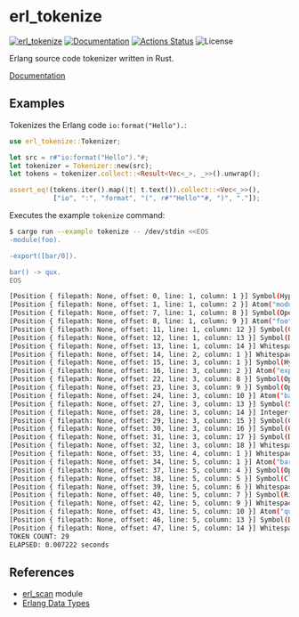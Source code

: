 erl_tokenize
============

[![erl_tokenize](https://img.shields.io/crates/v/erl_tokenize.svg)](https://crates.io/crates/erl_tokenize)
[![Documentation](https://docs.rs/erl_tokenize/badge.svg)](https://docs.rs/erl_tokenize)
[![Actions Status](https://github.com/sile/erl_tokenize/workflows/CI/badge.svg)](https://github.com/sile/erl_tokenize/actions)
![License](https://img.shields.io/crates/l/erl_tokenize)

Erlang source code tokenizer written in Rust.

[Documentation](https://docs.rs/erl_tokenize)

Examples
--------

Tokenizes the Erlang code `io:format("Hello").`:

```rust
use erl_tokenize::Tokenizer;

let src = r#"io:format("Hello")."#;
let tokenizer = Tokenizer::new(src);
let tokens = tokenizer.collect::<Result<Vec<_>, _>>().unwrap();

assert_eq!(tokens.iter().map(|t| t.text()).collect::<Vec<_>>(),
           ["io", ":", "format", "(", r#""Hello""#, ")", "."]);
```

Executes the example `tokenize` command:

```bash
$ cargo run --example tokenize -- /dev/stdin <<EOS
-module(foo).

-export([bar/0]).

bar() -> qux.
EOS

[Position { filepath: None, offset: 0, line: 1, column: 1 }] Symbol(Hyphen)
[Position { filepath: None, offset: 1, line: 1, column: 2 }] Atom("module")
[Position { filepath: None, offset: 7, line: 1, column: 8 }] Symbol(OpenParen)
[Position { filepath: None, offset: 8, line: 1, column: 9 }] Atom("foo")
[Position { filepath: None, offset: 11, line: 1, column: 12 }] Symbol(CloseParen)
[Position { filepath: None, offset: 12, line: 1, column: 13 }] Symbol(Dot)
[Position { filepath: None, offset: 13, line: 1, column: 14 }] Whitespace(Newline)
[Position { filepath: None, offset: 14, line: 2, column: 1 }] Whitespace(Newline)
[Position { filepath: None, offset: 15, line: 3, column: 1 }] Symbol(Hyphen)
[Position { filepath: None, offset: 16, line: 3, column: 2 }] Atom("export")
[Position { filepath: None, offset: 22, line: 3, column: 8 }] Symbol(OpenParen)
[Position { filepath: None, offset: 23, line: 3, column: 9 }] Symbol(OpenSquare)
[Position { filepath: None, offset: 24, line: 3, column: 10 }] Atom("bar")
[Position { filepath: None, offset: 27, line: 3, column: 13 }] Symbol(Slash)
[Position { filepath: None, offset: 28, line: 3, column: 14 }] Integer(BigUint { data: [] })
[Position { filepath: None, offset: 29, line: 3, column: 15 }] Symbol(CloseSquare)
[Position { filepath: None, offset: 30, line: 3, column: 16 }] Symbol(CloseParen)
[Position { filepath: None, offset: 31, line: 3, column: 17 }] Symbol(Dot)
[Position { filepath: None, offset: 32, line: 3, column: 18 }] Whitespace(Newline)
[Position { filepath: None, offset: 33, line: 4, column: 1 }] Whitespace(Newline)
[Position { filepath: None, offset: 34, line: 5, column: 1 }] Atom("bar")
[Position { filepath: None, offset: 37, line: 5, column: 4 }] Symbol(OpenParen)
[Position { filepath: None, offset: 38, line: 5, column: 5 }] Symbol(CloseParen)
[Position { filepath: None, offset: 39, line: 5, column: 6 }] Whitespace(Space)
[Position { filepath: None, offset: 40, line: 5, column: 7 }] Symbol(RightArrow)
[Position { filepath: None, offset: 42, line: 5, column: 9 }] Whitespace(Space)
[Position { filepath: None, offset: 43, line: 5, column: 10 }] Atom("qux")
[Position { filepath: None, offset: 46, line: 5, column: 13 }] Symbol(Dot)
[Position { filepath: None, offset: 47, line: 5, column: 14 }] Whitespace(Newline)
TOKEN COUNT: 29
ELAPSED: 0.007222 seconds
```

References
----------

- [erl_scan](http://erlang.org/doc/man/erl_scan.html) module
- [Erlang Data Types](http://erlang.org/doc/reference_manual/data_types.html)
